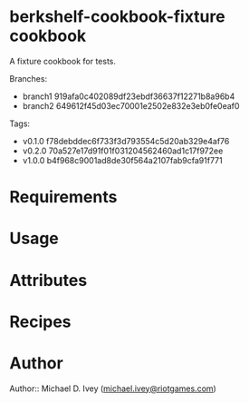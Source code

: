 # berkshelf-cookbook-fixture cookbook

A fixture cookbook for tests.

Branches:

* branch1 919afa0c402089df23ebdf36637f12271b8a96b4
* branch2 649612f45d03ec70001e2502e832e3eb0fe0eaf0

Tags:

* v0.1.0 f78debddec6f733f3d793554c5d20ab329e4af76
* v0.2.0 70a527e17d91f01f031204562460ad1c17f972ee
* v1.0.0 b4f968c9001ad8de30f564a2107fab9cfa91f771

# Requirements

# Usage

# Attributes

# Recipes

# Author

Author:: Michael D. Ivey (<michael.ivey@riotgames.com>)
